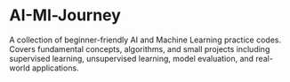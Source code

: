 # AI-Ml-Journey
A collection of beginner-friendly AI and Machine Learning practice codes. Covers fundamental concepts, algorithms, and small projects including supervised learning, unsupervised learning, model evaluation, and real-world applications.
